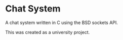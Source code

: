 # Chat System

A chat system written in C using the BSD sockets API.

This was created as a university project.
